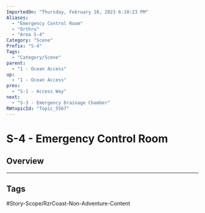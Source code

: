```yaml
---
ImportedOn: "Thursday, February 16, 2023 6:10:23 PM"
Aliases:
  - "Emergency Control Room"
  - "Orthru"
  - "Area S-4"
Category: "Scene"
Prefix: "S-4"
Tags:
  - "Category/Scene"
parent:
  - "1 - Ocean Access"
up:
  - "1 - Ocean Access"
prev:
  - "S-1 - Access Way"
next:
  - "S-3 - Emergency Drainage Chamber"
RWtopicId: "Topic_5567"
---
```

# S-4 - Emergency Control Room
## Overview

---
## Tags
#Story-Scope/RzrCoast-Non-Adventure-Content

